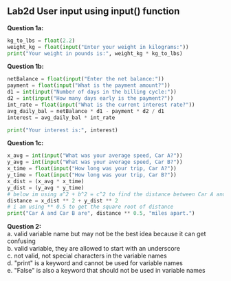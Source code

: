 ## Lab2d User input using input() function  

**Question 1a:**  
```python
kg_to_lbs = float(2.2)
weight_kg = float(input("Enter your weight in kilograms:"))
print("Your weight in pounds is:", weight_kg * kg_to_lbs)
```  

**Question 1b:**
```python
netBalance = float(input("Enter the net balance:"))
payment = float(input("What is the payment amount?"))
d1 = int(input("Number of days in the billing cycle:"))
d2 = int(input("How many days early is the payment?"))
int_rate = float(input("What is the current interest rate?"))
avg_daily_bal = netBalance * d1 - payment * d2 / d1
interest = avg_daily_bal * int_rate

print("Your interest is:", interest)
```

**Question 1c:**  
```python
x_avg = int(input("What was your average speed, Car A?"))
y_avg = int(input("What was your average speed, Car B?"))
x_time = float(input("How long was your trip, Car A?"))
y_time = float(input("How long was your trip, Car B?"))
x_dist = (x_avg * x_time)
y_dist = (y_avg * y_time)
# below im using a^2 + b^2 = c^2 to find the distance between Car A and Car B
distance = x_dist ** 2 + y_dist ** 2 
# i am using ** 0.5 to get the square root of distance 
print("Car A and Car B are", distance ** 0.5, "miles apart.")
```

**Question 2:**  
a. valid variable name but may not be the best idea because it can get confusing  
b. valid variable, they are allowed to start with an underscore  
c. not valid, not special characters in the variable names  
d. "print" is a keyword and cannot be used for variable names  
e. "False" is also a keyword that should not be used in variable names
